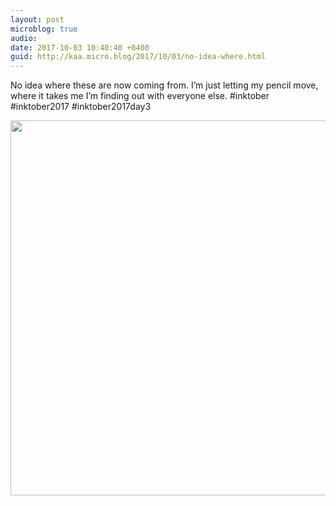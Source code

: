```yaml
---
layout: post
microblog: true
audio: 
date: 2017-10-03 10:40:40 +0400
guid: http://kaa.micro.blog/2017/10/03/no-idea-where.html
---
```

No idea where these are now coming from. I’m just letting my pencil move, where it takes me I’m finding out with everyone else. #inktober #inktober2017 #inktober2017day3

<img src="http://www.kaa.bz/uploads/2018/2ed82374c1.jpg" width="600" height="600" />
